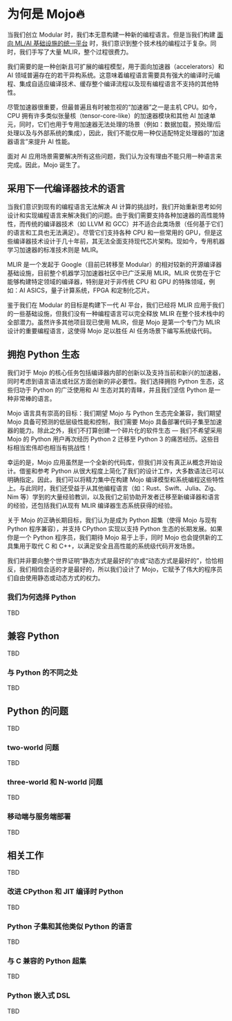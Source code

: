 # 为何是 Mojo🔥

当我们创立 Modular 时，我们本无意构建一种新的编程语言。但是当我们构建 [面向 ML/AI 基础设施的统一平台](https://www.modular.com/blog/the-case-for-a-next-generation-ai-developer-platform) 时，我们意识到整个技术栈的编程过于复杂。同时，我们手写了大量 MLIR，整个过程很费力。

我们需要的是一种创新且可扩展的编程模型，用于面向加速器（accelerators）和 AI 领域普遍存在的若干异构系统。这意味着编程语言需要具有强大的编译时元编程、集成自适应编译技术、缓存整个编译流程以及现有编程语言不支持的其他特性。

尽管加速器很重要，但最普遍且有时被忽视的“加速器”之一是主机 CPU。如今，CPU 拥有许多类似张量核（tensor-core-like）的加速器模块和其他 AI 加速单元，同时，它们也用于专用加速器无法处理的场景（例如：数据加载，预处理/后处理以及与外部系统的集成），因此，我们不能仅用一种仅适配特定处理器的“加速器语言”来提升 AI 性能。

面对 AI 应用场景需要解决所有这些问题，我们认为没有理由不能只用一种语言来完成。因此，Mojo 诞生了。

## 采用下一代编译器技术的语言

当我们意识到现有的编程语言无法解决 AI 计算的挑战时，我们开始重新思考如何设计和实现编程语言来解决我们的问题。由于我们需要支持各种加速器的高性能特性，而传统的编译器技术（如 LLVM 和 GCC）并不适合此类场景（任何基于它们的语言和工具也无法满足）。尽管它们支持各种 CPU 和一些常用的 GPU，但是这些编译器技术设计于几十年前，其无法全面支持现代芯片架构。现如今，专用机器学习加速器的标准技术则是 MLIR。

MLIR 是一个发起于 Google（目前已转移至 Modular）的相对较新的开源编译器基础设施，目前整个机器学习加速器社区中已广泛采用 MLIR。MLIR 优势在于它能够构建特定领域的编译器，特别是对于非传统 CPU 和 GPU 的特殊领域，例如：AI ASICS，量子计算系统，FPGA 和定制化芯片。

鉴于我们在 Modular 的目标是构建下一代 AI 平台，我们已经将 MLIR 应用于我们的一些基础设施，但我们没有一种编程语言可以完全释放 MLIR 在整个技术栈中的全部潜力。虽然许多其他项目现已使用 MLIR，但是 Mojo 是第一个专门为 MLIR 设计的重要编程语言，这使得 Mojo 足以胜任 AI 任务场景下编写系统级代码。

## 拥抱 Python 生态

我们对于 Mojo 的核心任务包括编译器内部的创新以及支持当前和新兴的加速器，同时考虑到语言语法或社区方面创新的非必要性。我们选择拥抱 Python 生态，这些归功于 Python 的广泛使用和 AI 生态对其的青睐，并且我们坚信 Python 是一种非常棒的语言。

Mojo 语言具有崇高的目标：我们期望 Mojo 与 Python 生态完全兼容，我们期望 Mojo 具备可预测的低层级性能和控制，我们需要 Mojo 具备部署代码子集至加速器的能力。除此之外，我们不打算创建一个碎片化的软件生态 — 我们不希望采用 Mojo 的 Python 用户再次经历 Python 2 迁移至 Python 3 的痛苦经历。这些目标相当宏伟却也相当有挑战性！

幸运的是，Mojo 应用虽然是一个全新的代码库，但我们并没有真正从概念开始设计。借鉴和参考 Python 从很大程度上简化了我们的设计工作，大多数语法已可以明确指定。因此，我们可以将精力集中在构建 Mojo 编译模型和系统编程这些特性上。与此同时，我们还受益于从其他编程语言（如：Rust、Swift、Julia、Zig、Nim 等）学到的大量经验教训，以及我们之前协助开发者迁移至新编译器和语言的经验，还包括我们从现有 MLIR 编译器生态系统获得的经验。

关于 Mojo 的正确长期目标，我们认为是成为 Python 超集（使得 Mojo 与现有 Python 程序兼容），并支持 CPython 实现以支持 Python 生态的长期发展。如果你是一个 Python 程序员，我们期待 Mojo 易于上手，同时 Mojo 也会提供新的工具集用于取代 C 和 C++，以满足安全且高性能的系统级代码开发场景。

我们并非要向整个世界证明“静态方式是最好的”亦或“动态方式是最好的”，恰恰相反，我们相信合适的才是最好的，所以我们设计了 Mojo，它赋予了伟大的程序员们自由使用静态或动态方式的权力。

### 我们为何选择 Python

TBD

## 兼容 Python

TBD

### 与 Python 的不同之处

TBD

## Python 的问题

TBD

### two-world 问题

TBD

### three-world 和 N-world 问题

TBD

### 移动端与服务端部署

TBD

## 相关工作

TBD

### 改进 CPython 和 JIT 编译时 Python

TBD

### Python 子集和其他类似 Python 的语言

TBD

### 与 C 兼容的 Python 超集

TBD

### Python 嵌入式 DSL

TBD
